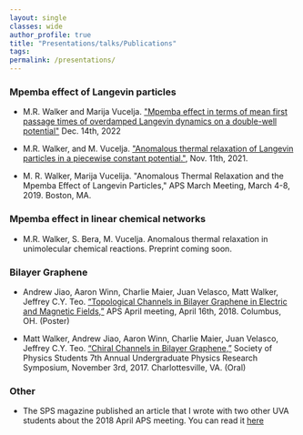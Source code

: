 ```yaml
---
layout: single
classes: wide
author_profile: true
title: "Presentations/talks/Publications"
tags:
permalink: /presentations/
---
```




### Mpemba effect of Langevin particles

 * M.R. Walker and Marija Vucelja. ["Mpemba effect in terms of mean first passage times of overdamped Langevin dynamics on a double-well potential"](https://arxiv.org/pdf/2212.07496) Dec. 14th, 2022

 * M.R. Walker, and M. Vucelja. ["Anomalous thermal relaxation of Langevin particles in a piecewise constant potential."](https://iopscience.iop.org/article/10.1088/1742-5468/ac2edc/meta), Nov. 11th, 2021. 
 
 * M. R. Walker, Marija Vucelija. "Anomalous Thermal Relaxation and the Mpemba Effect of Langevin Particles," APS March Meeting, March 4-8, 2019. Boston, MA.

### Mpemba effect in linear chemical networks 
 * M.R. Walker, S. Bera, M. Vucelja. Anomalous thermal relaxation in unimolecular chemical reactions. Preprint coming soon. 

### Bilayer Graphene

* Andrew Jiao, Aaron Winn, Charlie Maier, Juan Velasco, Matt Walker, Jeffrey C.Y. Teo. [“Topological Channels in Bilayer Graphene in Electric and Magnetic Fields,”](https://drive.google.com/file/d/1DzDxosOYDxYiZ4dMJlk3bm9bDyQzf2OH/view) APS April meeting, April 16th, 2018. Columbus, OH. (Poster)

* Matt Walker, Andrew Jiao, Aaron Winn, Charlie Maier, Juan Velasco, Jeffrey C.Y. Teo. [“Chiral Channels in Bilayer Graphene,”](https://drive.google.com/file/d/1ye8xRL-MHZkFFbEGqYR8Cc0ND_dw7mjI/view)  Society of Physics Students 7th Annual Undergraduate Physics Research Symposium, November 3rd, 2017. Charlottesville, VA. (Oral)

### Other
* The SPS magazine published an article that I wrote with two other UVA students about the 2018 April APS meeting. You can read it [here](https://www.sigmapisigma.org/meetings/meeting-notes/weekend-columbus)